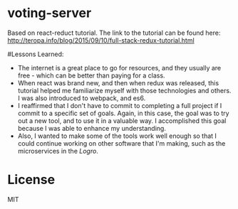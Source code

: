 # voting-server
Based on react-reduct tutorial. The link to the tutorial can be found here: http://teropa.info/blog/2015/09/10/full-stack-redux-tutorial.html

#Lessons Learned:

* The internet is a great place to go for resources, and they usually are free - which can be better than paying for a class.
* When react was brand new, and then when redux was released, this tutorial helped me familiarize myself with those technologies and others. I was also introduced to webpack, and es6.
* I reaffirmed that I don't have to commit to completing a full project if I commit to a specific set of goals. Again, in this case, the goal was to try out a new tool, and to use it in a valuable way. I accomplished this goal because I was able to enhance my understanding.
* Also, I wanted to make some of the tools work well enough so that I could continue working on other software that I'm making, such as the microservices in the _Logro_.


# License
MIT
